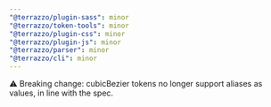 ```yaml
---
"@terrazzo/plugin-sass": minor
"@terrazzo/token-tools": minor
"@terrazzo/plugin-css": minor
"@terrazzo/plugin-js": minor
"@terrazzo/parser": minor
"@terrazzo/cli": minor
---
```


⚠️ Breaking change: cubicBezier tokens no longer support aliases as values, in line with the spec.
